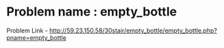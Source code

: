# Problem name : empty_bottle

Problem Link - <http://59.23.150.58/30stair/empty_bottle/empty_bottle.php?pname=empty_bottle>